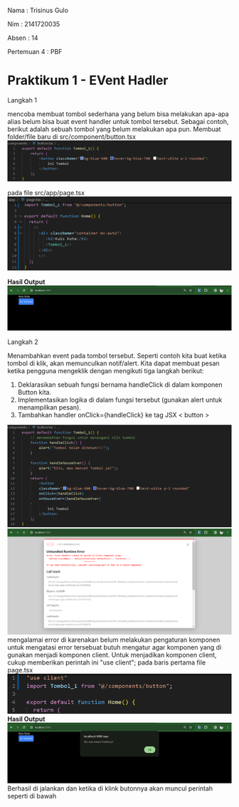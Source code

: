 Nama : Trisinus Gulo

Nim : 2141720035

Absen : 14

Pertemuan 4 : PBF

# Praktikum 1 - EVent Hadler

Langkah 1

mencoba membuat tombol sederhana yang belum bisa melakukan apa-apa alias belum bisa  buat event handler untuk tombol tersebut. Sebagai contoh, berikut adalah sebuah tombol yang belum melakukan apa pun. Membuat folder/file baru di src/component/button.tsx
![test](img/image1_Prak4.png)

pada file src/app/page.tsx
![test](img/image2_Prak4.png)

**Hasil Output**
![test](img/hasil_Prak4.png)

Langkah 2

Menambahkan event pada tombol tersebut. Seperti contoh kita buat ketika tombol di klik, akan memunculkan notif/alert. Kita dapat membuat pesan ketika pengguna mengeklik dengan mengikuti tiga langkah berikut:

1. Deklarasikan sebuah fungsi bernama handleClick di dalam komponen Button kita.
2. Implementasikan logika di dalam fungsi tersebut (gunakan alert untuk menampilkan pesan).
3. Tambahkan handler onClick={handleClick} ke tag JSX < button >

![test](img/image3_Prak4.png)
![test](img/image4_Prak4.png)
mengalamai error di karenakan belum melakukan pengaturan komponen untuk mengatasi error tersebuat butuh mengatur agar komponen yang di gunakan menjadi komponen client. Untuk menjadikan komponen client,  cukup memberikan perintah ini "use client"; pada baris pertama file page.tsx
![test](img/image5_Prak4.png)
**Hasil Output**
![test](img/Hasil%20Akhir_Prak4.png)
Berhasil di jalankan dan ketika di klink butonnya akan muncul perintah seperti di bawah
